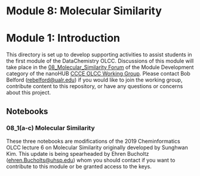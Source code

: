 # Module 8: Molecular Similarity

# Module 1: Introduction
This directory is set up to develop supporting activities to assist students in the first module of the DataChemistry OLCC. Discussions of this module will take place in the [08_Molecular_Similarity Forum](https://nanohub.org/groups/ccce/forum/module-development/8-molecular-similarity) of the Module Development category of the nanoHUB [CCCE OLCC Working Group](https://nanohub.org/groups/ccce/forum). Please contact Bob Belford (rebelford@ualr.edu) if you would like to join the working group, contribute content to this repository, or have any questions or concerns about this project.

## Notebooks

### 08_1(a-c) Molecular Similarity
These three notebooks are modifications of the 2019 Cheminformatics OLCC lecture 6 on Molecular Similarity originally developed by Sunghwan Kim. This update is being spearheaded by Ehren Bucholtz (ehren.Bucholts@uhsp.edu) whom you should contact if you want to contribute to this module or be granted access to the keys.
